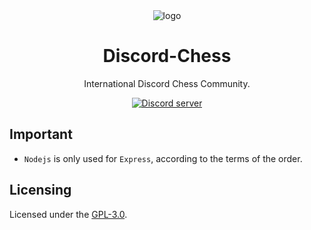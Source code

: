 <div align='center'>
    <img alt='logo' src="https://github.com/MineEjo/Discord-Chess/blob/master/app/src/assets/chess-logo-min.png?raw=true"/>
</div>

# <center>Discord-Chess</center>
<center>International Discord Chess Community.</center>

<p align="center">
    <a href="https://discord.gg/ZHpdPgBb54"><img src="https://discordapp.com/api/guilds/972911293092753429/widget.png?style=banner2" alt="Discord server"></a>
</p>

## Important
- `Nodejs` is only used for `Express`, according to the terms of the order.

## Licensing
Licensed under the [GPL-3.0](https://github.com/MineEjo/Discord-Chess/blob/master/LICENSE).
